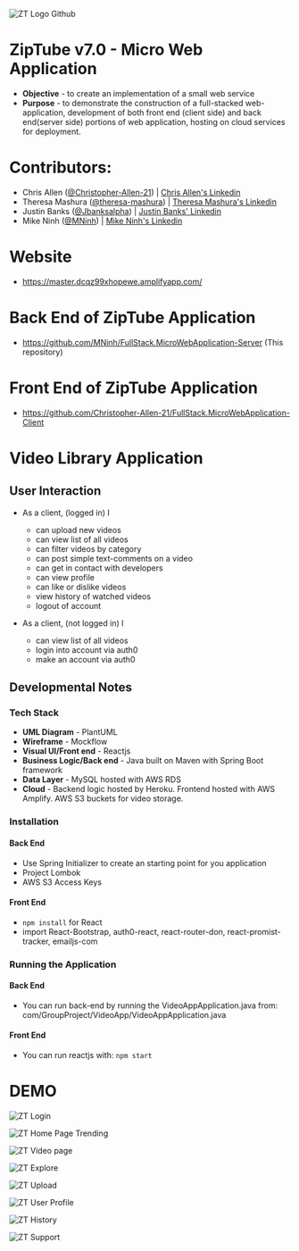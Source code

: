 
![ZT Logo Github](https://user-images.githubusercontent.com/78838228/118234712-bcf60800-b461-11eb-8651-4ce15657d898.png)
# ZipTube v7.0 - Micro Web Application
* **Objective** - to create an implementation of a small web service
* **Purpose** - to demonstrate the construction of a full-stacked web-application, development of both front end (client side) and back end(server side) portions of web application, hosting on cloud services for deployment.

# Contributors:
* Chris Allen ([@Christopher-Allen-21](https://github.com/Christopher-Allen-21)) | [Chris Allen's Linkedin](www.linkedin.com/in/chrisallen2110/ "Connect with Chris")
* Theresa Mashura ([@theresa-mashura](https://github.com/theresa-mashura)) | [Theresa Mashura's Linkedin](www.linkedin.com/in/theresamashura/ "Connect with Theresa") 
* Justin Banks ([@Jbanksalpha](https://github.com/Jbanksalpha)) | [Justin Banks' Linkedin](www.linkedin.com/in/justinlbanks/ "Connect with Justin")  
* Mike Ninh ([@MNinh](https://github.com/MNinh)) | [Mike Ninh's Linkedin](www.linkedin.com/in/mikeninh/ "Connect with Mike") 

# Website
* https://master.dcqz99xhopewe.amplifyapp.com/


# Back End of ZipTube Application
* https://github.com/MNinh/FullStack.MicroWebApplication-Server (This repository)


# Front End of ZipTube Application
* https://github.com/Christopher-Allen-21/FullStack.MicroWebApplication-Client

# Video Library Application
## User Interaction 
* As a client, (logged in) I
    * can upload new videos
	* can view list of all videos
	* can filter videos by category
	* can post simple text-comments on a video
	* can get in contact with developers
	* can view profile
	* can like or dislike videos
	* view history of watched videos
	* logout of account

* As a client, (not logged in) I
    * can view list of all videos
    * login into account via auth0
    * make an account via auth0

## Developmental Notes

### Tech Stack
* **UML Diagram** - PlantUML
* **Wireframe** - Mockflow
* **Visual UI/Front end** - Reactjs
* **Business Logic/Back end** - Java built on Maven with Spring Boot framework
* **Data Layer** - MySQL hosted with AWS RDS
* **Cloud** - Backend logic hosted by Heroku. Frontend hosted with AWS Amplify. AWS S3 buckets for video storage.

### Installation
#### Back End
* Use Spring Initializer to create an starting point for you application
* Project Lombok
* AWS S3 Access Keys

#### Front End
* `npm install` for React
* import React-Bootstrap, auth0-react, react-router-don, react-promist-tracker, emailjs-com

### Running the Application
#### Back End
* You can run back-end by running the VideoAppApplication.java from: com/GroupProject/VideoApp/VideoAppApplication.java

#### Front End
* You can run reactjs with:
``npm start``


# DEMO
![ZT Login](https://user-images.githubusercontent.com/78838228/118232750-07c25080-b45f-11eb-878d-b904bc2daa35.png)

![ZT Home Page Trending](https://user-images.githubusercontent.com/78838228/118233158-89b27980-b45f-11eb-95d2-e68b6bacb995.png)

![ZT Video page](https://user-images.githubusercontent.com/78838228/118236706-6807c100-b464-11eb-890c-348f35ba0e10.png)

![ZT Explore](https://user-images.githubusercontent.com/78838228/118233168-8c14d380-b45f-11eb-8eb5-5071bb13cf7f.png)

![ZT Upload](https://user-images.githubusercontent.com/78838228/118233174-8e772d80-b45f-11eb-83a1-cc2b2b90867b.png)

![ZT User Profile](https://user-images.githubusercontent.com/78838228/118233179-9040f100-b45f-11eb-93a9-b70f38047acb.png)

![ZT History](https://user-images.githubusercontent.com/78838228/118233186-920ab480-b45f-11eb-97f7-4a97492067e7.png)

![ZT Support](https://user-images.githubusercontent.com/78838228/118233194-946d0e80-b45f-11eb-9d45-37c6450a1e81.png)
